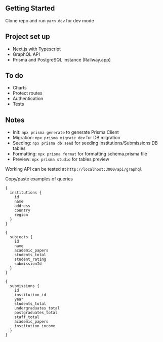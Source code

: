 ## Getting Started

Clone repo and run `yarn dev` for dev mode

## Project set up

- Next.js with Typescript
- GraphQL API
- Prisma and PostgreSQL instance (Railway.app)

## To do

- Charts
- Protect routes
- Authentication
- Tests

## Notes

- Init: `npx prisma generate` to generate Prisma Client
- Migration: `npx prisma migrate dev` for DB migration
- Seeding: `npx prisma db seed` for seeding Institutions/Submissions DB tables
- Formatting: `npx prisma format` for formatting schema.prisma file
- Preview: `npx prisma studio` for tables preview

Working API can be tested at `http://localhost:3000/api/graphql`

Copy/paste examples of queries

```
{
  institutions {
    id
    name
    address
    country
    region
  }
}
```

```
{
  subjects {
    id
    name
    academic_papers
    students_total
    student_rating
    submissionId
  }
}
```

```
{
  submissions {
    id
    institution_id
    year
    students_total
    undergraduates_total
    postgraduates_total
    staff_total
    academic_papers
    institution_income
  }
}
```
